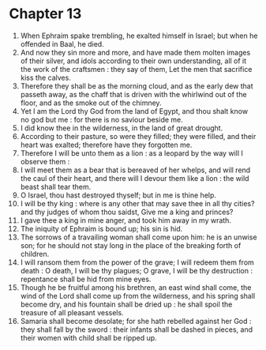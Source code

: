 # Chapter 13

1. When Ephraim spake trembling, he exalted himself in Israel; but when he offended in Baal, he died.
2. And now they sin more and more, and have made them molten images of their silver, and idols according to their own understanding, all of it the work of the craftsmen : they say of them, Let the men that sacrifice kiss the calves.
3. Therefore they shall be as the morning cloud, and as the early dew that passeth away, as the chaff that is driven with the whirlwind out of the floor, and as the smoke out of the chimney.
4. Yet I am the Lord thy God from the land of Egypt, and thou shalt know no god but me : for there is no saviour beside me.
5. I did know thee in the wilderness, in the land of great drought.
6. According to their pasture, so were they filled; they were filled, and their heart was exalted; therefore have they forgotten me.
7. Therefore I will be unto them as a lion : as a leopard by the way will I observe them :
8. I will meet them as a bear that is bereaved of her whelps, and will rend the caul of their heart, and there will I devour them like a lion : the wild beast shall tear them.
9. O Israel, thou hast destroyed thyself; but in me is thine help.
10. I will be thy king : where is any other that may save thee in all thy cities? and thy judges of whom thou saidst, Give me a king and princes?
11. I gave thee a king in mine anger, and took him away in my wrath.
12. The iniquity of Ephraim is bound up; his sin is hid.
13. The sorrows of a travailing woman shall come upon him: he is an unwise son; for he should not stay long in the place of the breaking forth of children.
14. I will ransom them from the power of the grave; I will redeem them from death : O death, I will be thy plagues; O grave, I will be thy destruction : repentance shall be hid from mine eyes.
15. Though he be fruitful among his brethren, an east wind shall come, the wind of the Lord shall come up from the wilderness, and his spring shall become dry, and his fountain shall be dried up : he shall spoil the treasure of all pleasant vessels.
16. Samaria shall become desolate; for she hath rebelled against her God : they shall fall by the sword : their infants shall be dashed in pieces, and their women with child shall be ripped up.

